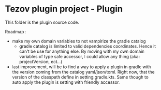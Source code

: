 # Tezov plugin project - Plugin

This folder is the plugin source code.

Roadmap :
 - make my own domain variables to not vampirize the gradle catalog
   - gradle catalog is limited to valid dependencies coordinates. Hence it can't be use for anything else. By moving with my own domain variables of type safe accessor, I could allow any thing (aka: projectVersion, ect...)
 - last improvement, will be to find a way to apply a plugin in gradle with the version coming from
the catalog yaml/json/toml. Right now, that the version of the classpath define in setting.gradle.kts. Same though to auto apply the plugin is setting with friendly accessor.